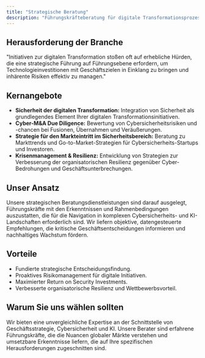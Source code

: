 ```yaml
---
title: "Strategische Beratung"
description: "Führungskräfteberatung für digitale Transformationsprozesse."
---
```

## Herausforderung der Branche
"Initiativen zur digitalen Transformation stoßen oft auf erhebliche Hürden, die eine strategische Führung auf Führungsebene erfordern, um Technologieinvestitionen mit Geschäftszielen in Einklang zu bringen und inhärente Risiken effektiv zu managen."

## Kernangebote

*   **Sicherheit der digitalen Transformation:** Integration von Sicherheit als grundlegendes Element Ihrer digitalen Transformationsinitiativen.
*   **Cyber-M&A Due Diligence:** Bewertung von Cybersicherheitsrisiken und -chancen bei Fusionen, Übernahmen und Veräußerungen.
*   **Strategie für den Markteintritt im Sicherheitsbereich:** Beratung zu Markttrends und Go-to-Market-Strategien für Cybersicherheits-Startups und Investoren.
*   **Krisenmanagement & Resilienz:** Entwicklung von Strategien zur Verbesserung der organisatorischen Resilienz gegenüber Cyber-Bedrohungen und Geschäftsunterbrechungen.

## Unser Ansatz

Unsere strategischen Beratungsdienstleistungen sind darauf ausgelegt, Führungskräfte mit den Erkenntnissen und Rahmenbedingungen auszustatten, die für die Navigation in komplexen Cybersicherheits- und KI-Landschaften erforderlich sind. Wir liefern objektive, datengesteuerte Empfehlungen, die kritische Geschäftsentscheidungen informieren und nachhaltiges Wachstum fördern.

## Vorteile

*   Fundierte strategische Entscheidungsfindung.
*   Proaktives Risikomanagement für digitale Initiativen.
*   Maximierter Return on Security Investments.
*   Verbesserte organisatorische Resilienz und Wettbewerbsvorteil.

## Warum Sie uns wählen sollten

Wir bieten eine unvergleichliche Expertise an der Schnittstelle von Geschäftsstrategie, Cybersicherheit und KI. Unsere Berater sind erfahrene Führungskräfte, die die Nuancen globaler Märkte verstehen und umsetzbare Erkenntnisse liefern, die auf Ihre spezifischen Herausforderungen zugeschnitten sind.